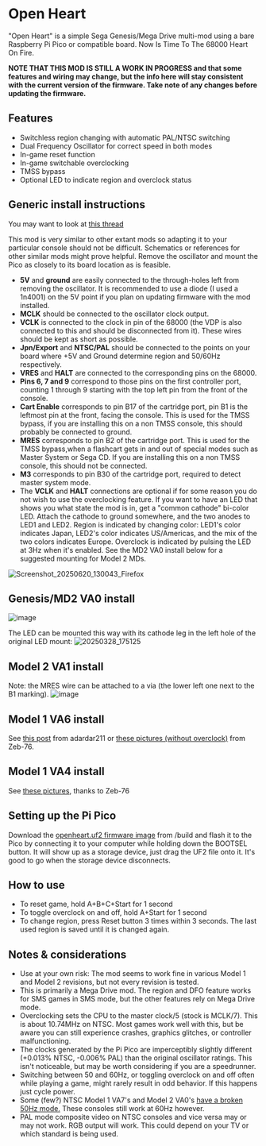 # Open Heart
"Open Heart" is a simple Sega Genesis/Mega Drive multi-mod using a bare Raspberry Pi Pico or compatible board. Now Is Time To The 68000 Heart On Fire.

**NOTE THAT THIS MOD IS STILL A WORK IN PROGRESS and that some features and wiring may change, but the info here will stay consistent with the current version of the firmware. Take note of any changes before updating the firmware.**

## Features
- Switchless region changing with automatic PAL/NTSC switching
- Dual Frequency Oscillator for correct speed in both modes
- In-game reset function
- In-game switchable overclocking
- TMSS bypass
- Optional LED to indicate region and overclock status

## Generic install instructions

You may want to look at [this thread](https://github.com/DUSTINODELLOFFICIAL/openheart/issues/4)

This mod is very similar to other extant mods so adapting it to your particular console should not be difficult. Schematics or references for other similar mods might prove helpful.
Remove the oscillator and mount the Pico as closely to its board location as is feasible.
- **5V** and **ground** are easily connected to the through-holes left from removing the oscillator. It is recommended to use a diode (I used a 1n4001) on the 5V point if you plan on updating firmware with the mod installed.
- **MCLK** should be connected to the oscillator clock output. 
- **VCLK** is connected to the clock in pin of the 68000 (the VDP is also connected to this and should be disconnected from it). These wires should be kept as short as possible.
- **Jpn/Export** and **NTSC/PAL** should be connected to the points on your board where +5V and Ground determine region and 50/60Hz respectively.
- **VRES** and **HALT** are connected to the corresponding pins on the 68000. 
- **Pins 6, 7 and 9** correspond to those pins on the first controller port, counting 1 through 9 starting with the top left pin from the front of the console.
- **Cart Enable** corresponds to pin B17 of the cartridge port, pin B1 is the leftmost pin at the front, facing the console. This is used for the TMSS bypass, if you are installing this on a non TMSS console, this should probably be connected to ground.
- **MRES** corresponds to pin B2 of the cartridge port. This is used for the TMSS bypass,when a flashcart gets in and out of special modes such as Master System or Sega CD. If you are installing this on a non TMSS console, this should not be connected.
- **M3** corresponds to pin B30 of the cartridge port, required to detect master system mode.
- The **VCLK** and **HALT** connections are optional if for some reason you do not wish to use the overclocking feature. If you want to have an LED that shows you what state the mod is in, get a "common cathode" bi-color LED. Attach the cathode to ground somewhere, and the two anodes to LED1 and LED2. Region is indicated by changing color: LED1's color indicates Japan, LED2's color indicates US/Americas, and the mix of the two colors indicates Europe. Overclock is indicated by pulsing the LED at 3Hz when it's enabled. See the MD2 VA0 install below for a suggested mounting for Model 2 MDs.

![Screenshot_20250620_130043_Firefox](https://github.com/user-attachments/assets/a3d26eb5-29e0-487f-9045-4d70c442b57f)

## Genesis/MD2 VA0 install
![image](https://github.com/user-attachments/assets/ee34c3cc-4640-4e1c-9d61-5105bb64a103)

The LED can be mounted this way with its cathode leg in the left hole of the original LED mount:
![20250328_175125](https://github.com/user-attachments/assets/477e97ee-7fe8-4cce-ab1f-0cc4175103df)

## Model 2 VA1 install
Note: the MRES wire can be attached to a via (the lower left one next to the B1 marking).
![image](https://github.com/user-attachments/assets/c1c9d5d3-175b-4908-ab80-af9f95baf7d5)

## Model 1 VA6 install
See [this post](https://github.com/DUSTINODELLOFFICIAL/openheart/issues/4#issuecomment-2764840539) from adardar211 or [these pictures (without overclock)](https://imgur.com/a/E07TWUL)  from Zeb-76.

## Model 1 VA4 install
See [these pictures](https://imgur.com/a/BYaBhWR), thanks to Zeb-76

## Setting up the Pi Pico
Download the [openheart.uf2 firmware image](https://github.com/DUSTINODELLOFFICIAL/openheart/raw/refs/heads/main/build/openheart.uf2) from /build and flash it to the Pico by connecting it to your computer while holding down the BOOTSEL button. It will show up as a storage device, just drag the UF2 file onto it. It's good to go when the storage device disconnects.

## How to use
- To reset game, hold A+B+C+Start for 1 second
- To toggle overclock on and off, hold A+Start for 1 second
- To change region, press Reset button 3 times within 3 seconds. The last used region is saved until it is changed again.

## Notes & considerations
- Use at your own risk: The mod seems to work fine in various Model 1 and Model 2 revisions, but not every revision is tested.
- This is primarily a Mega Drive mod. The region and DFO feature works for SMS games in SMS mode, but the other features rely on Mega Drive mode.
- Overclocking sets the CPU to the master clock/5 (stock is MCLK/7). This is about 10.74MHz on NTSC. Most games work well with this, but be aware you can still experience crashes, graphics glitches, or controller malfunctioning.
- The clocks generated by the Pi Pico are imperceptibly slightly different (+0.013% NTSC, -0.006% PAL) than the original oscillator ratings. This isn't noticeable, but may be worth considering if you are a speedrunner.
- Switching between 50 and 60Hz, or toggling overclock on and off often while playing a game, might rarely result in odd behavior. If this happens just cycle power.
- Some (few?) NTSC Model 1 VA7's and Model 2 VA0's [have a broken 50Hz mode.](https://consolemods.org/wiki/Genesis:Motherboard_Differences#VA0_(1993,_All_Regions) "have a broken 50Hz mode.") These consoles still work at 60Hz however.
- PAL mode composite video on NTSC consoles and vice versa may or may not work. RGB output will work. This could depend on your TV or which standard is being used.

